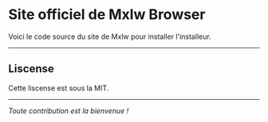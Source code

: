 # Site officiel de Mxlw Browser
Voici le code source du site de Mxlw pour installer l'installeur.

---

## Liscense
Cette liscense est sous la MIT.

---

*Toute contribution est la bienvenue !*
